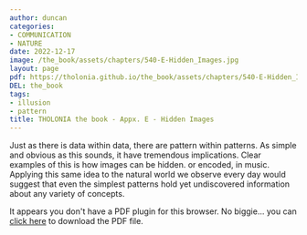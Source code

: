 ```yaml
---
author: duncan
categories:
- COMMUNICATION
- NATURE
date: 2022-12-17
image: /the_book/assets/chapters/540-E-Hidden_Images.jpg
layout: page
pdf: https://tholonia.github.io/the_book/assets/chapters/540-E-Hidden_Images.pdf
DEL: the_book
tags:
- illusion
- pattern
title: THOLONIA the book - Appx. E - Hidden Images
---
```


Just as there is data within data, there are pattern within patterns.  As simple and obvious as this sounds, it have tremendous implications.  Clear examples of this is how images can be hidden. or encoded, in music. Applying this same idea to the natural world we observe every day would suggest that even the simplest patterns hold yet undiscovered information about any variety of concepts.<!--more-->

<object data='{{ page.pdf }}#zoom=100%' width='100%' height='1000' type='application/pdf'><p>It appears you don't have a PDF plugin for this browser. No biggie... you can <a href='{{ page.pdf }}'> click here</a> to download the PDF file.</p></object>